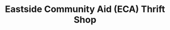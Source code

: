 ---
title: "Eastside Community Aid (ECA) Thrift Shop"
url: /kirkland/eastside-community-aid-eca-thrift-shop/
shop: charity
---